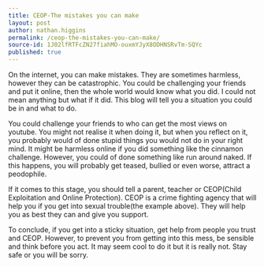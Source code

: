 ```yaml
---
title: CEOP-The mistakes you can make
layout: post
author: nathan.higgins
permalink: /ceop-the-mistakes-you-can-make/
source-id: 1J02lfRTFcZN27fiahMO-ouxmYJyX8ODHNSRvTm-SQYc
published: true
---
```

On the internet, you can make mistakes. They are sometimes harmless, however they can be catastrophic. You could be challenging your friends and put it online,  then the whole world would know what you did. I could not mean anything but what if it did. This blog will tell you a situation you could be in and what to do.

You could challenge your friends to who can get the most views on youtube. You might not realise it when doing it, but when you reflect on it, you probably would of done stupid things you would not do in your right mind. It might be harmless online if you did something like the cinnamon challenge. However, you could of done something like run around naked. If this happens, you will probably get teased, bullied or even worse, attract a peodophile.

If it comes to this stage, you should tell a parent, teacher or CEOP(Child Exploitation and Online Protection). CEOP is a crime fighting agency that will help you if you get into sexual trouble(the example above). They will help you as best they can and give you support.

To conclude, if you get into a sticky situation, get help from people you trust and CEOP. However, to prevent you from getting into this mess, be sensible and think before you act. It may seem cool to do it but it is really not. Stay safe or you will be sorry.

